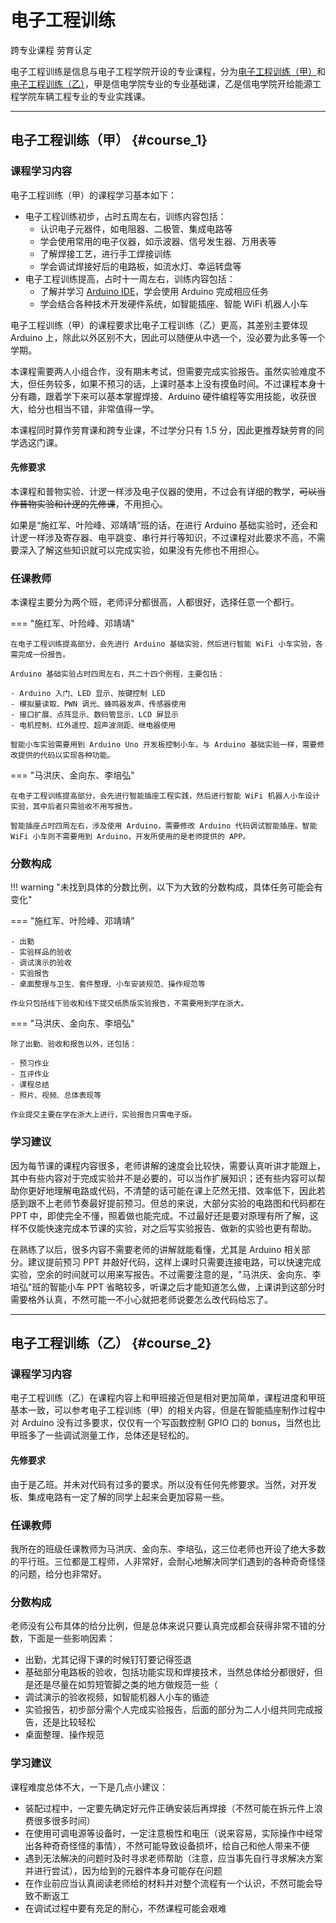 # 电子工程训练
<div class="badges">
<span class="badge cross-badge">跨专业课程</span>
<span class="badge labor-badge">劳育认定</span>
</div>

电子工程训练是信息与电子工程学院开设的专业课程，分为[电子工程训练（甲）](#course_1)和[电子工程训练（乙）](#course_2)，甲是信电学院专业的专业基础课，乙是信电学院开给能源工程学院车辆工程专业的专业实践课。

---

## 电子工程训练（甲） {#course_1}

### 课程学习内容

电子工程训练（甲）的课程学习基本如下：

* 电子工程训练初步，占时五周左右，训练内容包括：
    - 认识电子元器件，如电阻器、二极管、集成电路等
    - 学会使用常用的电子仪器，如示波器、信号发生器、万用表等
    - 了解焊接工艺，进行手工焊接训练
    - 学会调试焊接好后的电路板，如流水灯、幸运转盘等
* 电子工程训练提高，占时十一周左右，训练内容包括：
    - 了解并学习 [Arduino IDE](https://www.arduino.cc/en/software)，学会使用 Arduino 完成相应任务
    - 学会结合各种技术开发硬件系统，如智能插座、智能 WiFi 机器人小车

电子工程训练（甲）的课程要求比电子工程训练（乙）更高，其差别主要体现 Arduino 上，除此以外区别不大，因此可以随便从中选一个，没必要为此多等一个学期。

本课程需要两人小组合作，没有期末考试，但需要完成实验报告。虽然实验难度不大，但任务较多，如果不预习的话，上课时基本上没有摸鱼时间。不过课程本身十分有趣，跟着学下来可以基本掌握焊接、Arduino 硬件编程等实用技能，收获很大，给分也相当不错，非常值得一学。

本课程同时算作劳育课和跨专业课，不过学分只有 1.5 分，因此更推荐缺劳育的同学选这门课。

#### 先修要求

本课程和普物实验、计逻一样涉及电子仪器的使用，不过会有详细的教学，~~可以当作普物实验和计逻的先修课~~，不用担心。

如果是“施红军、叶险峰、邓靖靖”班的话，在进行 Arduino 基础实验时，还会和计逻一样涉及寄存器、电平跳变、串行并行等知识，不过课程对此要求不高，不需要深入了解这些知识就可以完成实验，如果没有先修也不用担心。

### 任课教师

本课程主要分为两个班，老师评分都很高，人都很好，选择任意一个都行。

=== "施红军、叶险峰、邓靖靖"

    在电子工程训练提高部分，会先进行 Arduino 基础实验，然后进行智能 WiFi 小车实验，各需完成一份报告。

    Arduino 基础实验占时四周左右，共二十四个例程，主要包括：

    - Arduino 入门、LED 显示、按键控制 LED
    - 模拟量读取、PWN 调光、蜂鸣器发声、传感器使用
    - 接口扩展、点阵显示、数码管显示、LCD 屏显示
    - 电机控制、红外遥控、超声波测距、继电器使用

    智能小车实验需要用到 Arduino Uno 开发板控制小车，与 Arduino 基础实验一样，需要修改提供的代码以实现各种功能。

=== "马洪庆、金向东、李培弘"

    在电子工程训练提高部分，会先进行智能插座工程实践，然后进行智能 WiFi 机器人小车设计实验，其中后者只需验收不用写报告。
    
    智能插座占时四周左右，涉及使用 Arduino，需要修改 Arduino 代码调试智能插座。智能 WiFi 小车则不需要用到 Arduino，开发所使用的是老师提供的 APP。

### 分数构成

!!! warning "未找到具体的分数比例，以下为大致的分数构成，具体任务可能会有变化"

=== "施红军、叶险峰、邓靖靖"

    - 出勤
    - 实验样品的验收
    - 调试演示的验收
    - 实验报告
    - 桌面整理与卫生、套件整理、小车安装规范、操作规范等

    作业只包括线下验收和线下提交纸质版实验报告，不需要用到学在浙大。

=== "马洪庆、金向东、李培弘"

    除了出勤、验收和报告以外，还包括：

    - 预习作业
    - 互评作业
    - 课程总结
    - 照片、视频、总体表现等

    作业提交主要在学在浙大上进行，实验报告只需电子版。

### 学习建议

因为每节课的课程内容很多，老师讲解的速度会比较快，需要认真听讲才能跟上，其中有些内容对于完成实验并不是必要的，可以当作扩展知识；还有些内容可以帮助你更好地理解电路或代码，不清楚的话可能在课上茫然无措、效率低下，因此若感到跟不上老师节奏最好提前预习。但总的来说，大部分实验的电路图和代码都在 PPT 中，即使完全不懂，照着做也能完成。不过最好还是要对原理有所了解，这样不仅能快速完成本节课的实验，对之后写实验报告、做新的实验也更有帮助。

在熟练了以后，很多内容不需要老师的讲解就能看懂，尤其是 Arduino 相关部分。建议提前预习 PPT 并敲好代码，这样上课时只需要连接电路，可以快速完成实验，空余的时间就可以用来写报告。不过需要注意的是，"马洪庆、金向东、李培弘"班的智能小车 PPT 省略较多，听课之后才能知道怎么做，上课讲到这部分时需要格外认真，不然可能一不小心就把老师说要怎么改代码给忘了。

---

## 电子工程训练（乙） {#course_2}

### 课程学习内容

电子工程训练（乙）在课程内容上和甲班接近但是相对更加简单，课程进度和甲班基本一致，可以参考电子工程训练（甲）的相关内容，但是在智能插座制作过程中对 Arduino 没有过多要求，仅仅有一个写函数控制 GPIO 口的 bonus，当然也比甲班多了一些调试测量工作，总体还是轻松的。

#### 先修要求

由于是乙班。并未对代码有过多的要求。所以没有任何先修要求。当然，对开发板、集成电路有一定了解的同学上起来会更加容易一些。

### 任课教师

我所在的班级任课教师为马洪庆、金向东、李培弘，这三位老师也开设了绝大多数的平行班。三位都是工程师，人非常好，会耐心地解决同学们遇到的各种奇奇怪怪的问题，给分也非常好。

### 分数构成

老师没有公布具体的给分比例，但是总体来说只要认真完成都会获得非常不错的分数，下面是一些影响因素：

- 出勤，尤其记得下课的时候钉钉要记得签退
- 基础部分电路板的验收，包括功能实现和焊接技术，当然总体给分都很好，但是还是尽量在如剪短管脚之类的地方做规范一些（
- 调试演示的验收视频，如智能机器人小车的循迹
- 实验报告，初步部分需个人完成实验报告，后面的部分为二人小组共同完成报告，还是比较轻松
- 桌面整理、操作规范

### 学习建议

课程难度总体不大，一下是几点小建议：

- 装配过程中，一定要先确定好元件正确安装后再焊接（不然可能在拆元件上浪费很多很多时间）
- 在使用可调电源等设备时，一定注意极性和电压（说来容易，实际操作中经常出各种奇奇怪怪的事情），不然可能导致设备损坏，给自己和他人带来不便
- 遇到无法解决的问题时及时寻求老师帮助（注意，应当事先自行寻求解决方案并进行尝试），因为给到的元器件本身可能存在问题
- 在作业前应当认真阅读老师给的材料并对整个流程有一个认识，不然可能会导致不断返工
- 在调试过程中要有充足的耐心，不然课程可能会艰难

